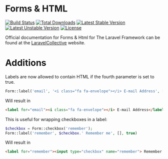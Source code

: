 # Forms & HTML

[![Build Status](https://travis-ci.org/LaravelCollective/html.svg)](https://travis-ci.org/LaravelCollective/html)
[![Total Downloads](https://poser.pugx.org/LaravelCollective/html/downloads)](https://packagist.org/packages/laravelcollective/html)
[![Latest Stable Version](https://poser.pugx.org/LaravelCollective/html/v/stable.svg)](https://packagist.org/packages/laravelcollective/html)
[![Latest Unstable Version](https://poser.pugx.org/LaravelCollective/html/v/unstable.svg)](https://packagist.org/packages/laravelcollective/html)
[![License](https://poser.pugx.org/LaravelCollective/html/license.svg)](https://packagist.org/packages/laravelcollective/html)

Official documentation for Forms & Html for The Laravel Framework can be found at the [LaravelCollective](http://laravelcollective.com) website.

# Additions

Labels are now allowed to contain HTML if the fourth parameter is set to true.

```php
Form::label('email', '<i class="fa fa-envelope"></i> E-mail Address', [], true)
```

Will result in
```html
<label for="email"><i class="fa fa-envelope"></i> E-mail Address</label>
```

This is useful for wrapping checkboxes in a label:
```php
$checkbox = Form::checkbox('remember');
Form::label('remember', $checkbox.' Remember me', [], true)
```

Will result in
```html
<label for="remember"><input type="checkbox" name="remember"> Remember me</label>
```